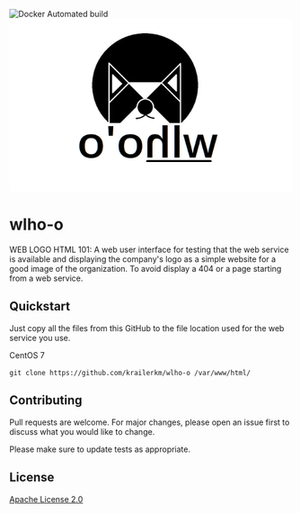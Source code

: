 ![Docker Automated build](https://img.shields.io/docker/automated/krailerkm/wlho-o)
![](images/wlhoo_logo_os_sm.png)

# wlho-o
WEB LOGO HTML 101: A web user interface for testing that the web service is available and displaying the company's logo as a simple website for a good image of the organization. To avoid display a 404 or a page starting from a web service.


## Quickstart
Just copy all the files from this GitHub to the file location used for the web service you use.

CentOS 7
```
git clone https://github.com/krailerkm/wlho-o /var/www/html/
```

## Contributing
Pull requests are welcome. For major changes, please open an issue first to discuss what you would like to change.

Please make sure to update tests as appropriate.

## License
[Apache License 2.0](http://www.apache.org/licenses/)
